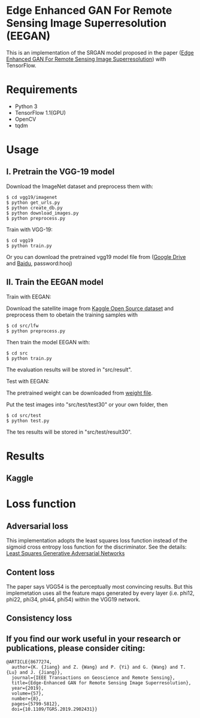 # Edge Enhanced GAN For Remote Sensing Image Superresolution (EEGAN)

This is an implementation of the SRGAN model proposed in the paper
([Edge Enhanced GAN For Remote Sensing Image Superresolution](https://ieeexplore.ieee.org/document/8677274))
with TensorFlow.

# Requirements

- Python 3
- TensorFlow 1.1(GPU)
- OpenCV
- tqdm 

# Usage

## I. Pretrain the VGG-19 model

Download the ImageNet dataset and preprocess them with:

```
$ cd vgg19/imagenet
$ python get_urls.py
$ python create_db.py
$ python download_images.py
$ python preprocess.py
```

Train with VGG-19:

```
$ cd vgg19
$ python train.py
```

Or you can download the pretrained vgg19 model file from 
([Google Drive](https://drive.google.com/open?id=0B-s6ok7B0V9vcXNfSzdjZ0lCc0k) and [Baidu](https://pan.baidu.com/s/1ToKro4y-lRBQuauDuc2zhQ), password:hooj)


## II. Train the EEGAN model

Train with EEGAN:

Download the satellite image from [Kaggle Open Source dataset](https://www.kaggle.com/c/draper-satellite-image-chronology/data) and preprocess them to obetain the training samples with 

```
$ cd src/lfw
$ python preprocess.py
```

Then train the model EEGAN with:
```
$ cd src
$ python train.py
```

The evaluation results will be stored in "src/result".

Test with EEGAN:

The pretrained weight can be downloaded from [weight file](https://drive.google.com/file/d/1HeQBXE67urcKOJv0GfmJBsA0zZznAAwn/view?usp=sharing).

Put the test images into "src/test/test30" or your own folder, then
```
$ cd src/test
$ python test.py
```

The tes results will be stored in "src/test/result30".


# Results

## Kaggle


# Loss function

## Adversarial loss 

This implementation adopts the least squares loss function instead 
of the sigmoid cross entropy loss function for the discriminator.
See the details: [Least Squares Generative Adversarial Networks](
https://arxiv.org/abs/1611.04076)

## Content loss

The paper says VGG54 is the perceptually most convincing results.
But this implemetation uses all the feature maps generated by every layer
(i.e. phi12, phi22, phi34, phi44, phi54) within the VGG19 network.


## Consistency loss


## If you find our work useful in your research or publications, please consider citing:
```
@ARTICLE{8677274,
  author={K. {Jiang} and Z. {Wang} and P. {Yi} and G. {Wang} and T. {Lu} and J. {Jiang}},
  journal={IEEE Transactions on Geoscience and Remote Sensing}, 
  title={Edge-Enhanced GAN for Remote Sensing Image Superresolution}, 
  year={2019},
  volume={57},
  number={8},
  pages={5799-5812},
  doi={10.1109/TGRS.2019.2902431}}
```
